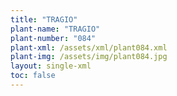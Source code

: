 ```yaml
---
title: "TRAGIO"
plant-name: "TRAGIO"
plant-number: "084"
plant-xml: /assets/xml/plant084.xml
plant-img: /assets/img/plant084.jpg
layout: single-xml
toc: false
---
```

